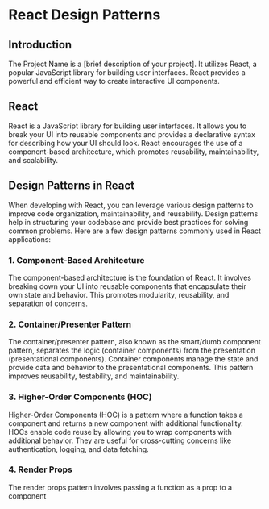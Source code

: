 # React Design Patterns

## Introduction

The Project Name is a [brief description of your project]. It utilizes React, a
popular JavaScript library for building user interfaces. React provides a
powerful and efficient way to create interactive UI components.

## React

React is a JavaScript library for building user interfaces. It allows you to
break your UI into reusable components and provides a declarative syntax for
describing how your UI should look. React encourages the use of a
component-based architecture, which promotes reusability, maintainability, and
scalability.

## Design Patterns in React

When developing with React, you can leverage various design patterns to improve
code organization, maintainability, and reusability. Design patterns help in
structuring your codebase and provide best practices for solving common
problems. Here are a few design patterns commonly used in React applications:

### 1. Component-Based Architecture

The component-based architecture is the foundation of React. It involves
breaking down your UI into reusable components that encapsulate their own state
and behavior. This promotes modularity, reusability, and separation of concerns.

### 2. Container/Presenter Pattern

The container/presenter pattern, also known as the smart/dumb component pattern,
separates the logic (container components) from the presentation (presentational
components). Container components manage the state and provide data and behavior
to the presentational components. This pattern improves reusability,
testability, and maintainability.

### 3. Higher-Order Components (HOC)

Higher-Order Components (HOC) is a pattern where a function takes a component
and returns a new component with additional functionality. HOCs enable code
reuse by allowing you to wrap components with additional behavior. They are
useful for cross-cutting concerns like authentication, logging, and data
fetching.

### 4. Render Props

The render props pattern involves passing a function as a prop to a component
